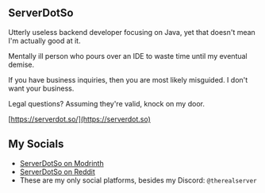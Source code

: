 ## ServerDotSo
Utterly useless backend developer focusing on Java, yet that doesn't mean I'm actually good at it.

Mentally ill person who pours over an IDE to waste time until my eventual demise.

If you have business inquiries, then you are most likely misguided. I don't want your business.

Legal questions? Assuming they're valid, knock on my door.

[https://serverdot.so/](https://serverdot.so)
## My Socials
* [ServerDotSo on Modrinth](https://modrinth.com/user/ServerDotSo/)
* [ServerDotSo on Reddit](https://www.reddit.com/user/ServerDotSo/)
* These are my only social platforms, besides my Discord: `@therealserver`
